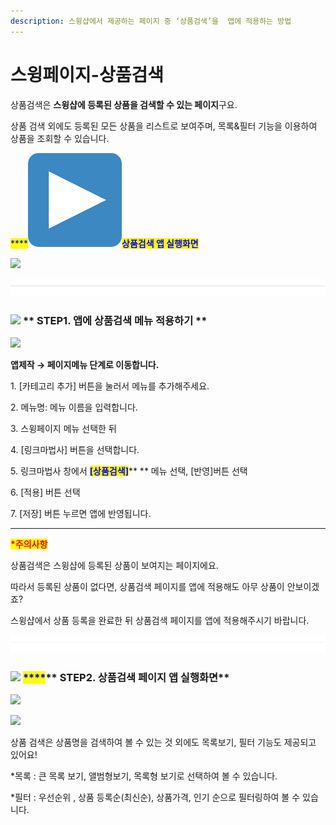 ```yaml
---
description: 스윙샵에서 제공하는 페이지 중 ‘상품검색’을  앱에 적용하는 방법
---
```


# 스윙페이지-상품검색

상품검색은 **스윙샵에 등록된 상품을 검색할 수 있는 페이지**구요.

상품 검색 외에도 등록된 모든 상품을 리스트로 보여주며, 목록&필터 기능을 이용하여 상품을 조회할 수 있습니다.&#x20;

<mark style="color:blue;">****</mark><img src="../../.gitbook/assets/image (3).png" alt="" data-size="line"><mark style="color:blue;">**상품검색 앱 실행화면**</mark>

![](https://wp.swing2app.co.kr/wp-content/uploads/2021/02/%EC%83%81%ED%92%88%EA%B2%80%EC%83%89.png)

![](<../../.gitbook/assets/구분선 (1) (1).PNG>)

### <mark style="color:blue;"></mark>![](https://wp.swing2app.co.kr/wp-content/uploads/2020/04/%EB%8B%A8%EB%9D%BD1-1.png) <mark style="color:blue;">****</mark>** STEP1. 앱에 상품검색 메뉴 적용하기 **<mark style="color:blue;">****</mark>&#x20;

![](https://wp.swing2app.co.kr/wp-content/uploads/2021/02/%EC%83%81%ED%92%88%EA%B2%80%EC%83%891.png)

**앱제작  → 페이지메뉴 단계로 이동합니다.**

1\. \[카테고리 추가] 버튼을 눌러서 메뉴를 추가해주세요.&#x20;

2\. 메뉴명: 메뉴 이름을 입력합니다.

3\. 스윙페이지 메뉴 선택한 뒤

4\. \[링크마법사] 버튼을 선택합니다.

5\. 링크마법사 창에서 <mark style="color:blue;">**\[상품검색]**</mark>** ** 메뉴 선택, \[반영]버튼 선택

6\. \[적용] 버튼 선택

7\. \[저장] 버튼 누르면 앱에 반영됩니다.

***

<mark style="color:red;">**\*주의사항**</mark>&#x20;

상품검색은 스윙샵에 등록된 상품이 보여지는 페이지에요.&#x20;

따라서 등록된 상품이 없다면, 상품검색 페이지를 앱에 적용해도 아무 상품이 안보이겠죠?

스윙샵에서 상품 등록을 완료한 뒤 상품검색 페이지를 앱에 적용해주시기 바랍니다.&#x20;

![](<../../.gitbook/assets/구분선 (1) (1).PNG>)

### <mark style="color:blue;"></mark>![](https://wp.swing2app.co.kr/wp-content/uploads/2020/04/%EB%8B%A8%EB%9D%BD1-1.png) <mark style="color:blue;">****</mark>** STEP2. 상품검색 페이지 앱 실행화면**

![](https://wp.swing2app.co.kr/wp-content/uploads/2021/02/%EB%85%B9%ED%99%94\_2021\_02\_17\_17\_34\_18\_503.gif)

![](https://wp.swing2app.co.kr/wp-content/uploads/2021/02/%EB%85%B9%ED%99%94\_2021\_02\_17\_17\_29\_01\_325.gif)

상품 검색은 상품명을 검색하여 볼 수 있는 것 외에도 목록보기, 필터 기능도 제공되고 있어요!

\*목록 : 큰 목록 보기, 앨범형보기, 목록형 보기로 선택하여 볼 수 있습니다.&#x20;

\*필터 : 우선순위 , 상품 등록순(최신순), 상품가격, 인기 순으로 필터링하여 볼 수 있습니다.&#x20;

